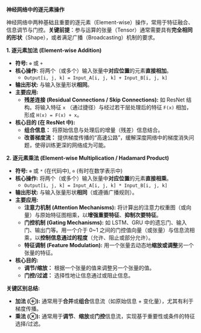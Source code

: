 **神经网络中的逐元素操作**

神经网络中两种基础且重要的逐元素（Element-wise）操作，常用于特征融合、信息调节与门控。**关键前提**：参与运算的张量（Tensor）通常需要具有**完全相同的形状**（Shape），或者满足广播（Broadcasting）机制的要求。

**1. 逐元素加法 (Element-wise Addition)**

*   **符号:** `⊕` 或 `+`
*   **核心操作:** 将两个（或多个）输入张量中**对应位置**的元素**直接相加**。
    *   `Output[i, j, k] = Input_A[i, j, k] + Input_B[i, j, k]`
*   **输出形状:** 与输入张量形状**相同**。
*   **主要应用:**
    *   **残差连接 (Residual Connections / Skip Connections):** 如 ResNet 结构。将输入特征 `x` （通过捷径）与经过若干层处理后的特征 `F(x)` 相加，形成 `H(x) = F(x) + x`。
*   **核心目的 (在 ResNet 中):**
    *   **组合信息：** 将原始信息与处理后的增量（残差）信息结合。
    *   **改善梯度流：** 提供梯度传播的“高速公路”，缓解深度网络中的梯度消失问题，使得训练更深的网络成为可能。

**2. 逐元素乘法 (Element-wise Multiplication / Hadamard Product)**

*   **符号:** `⊗` 或 `*` (在代码中), `⊙` (有时在数学表示中)
*   **核心操作:** 将两个（或多个）输入张量中**对应位置**的元素**直接相乘**。
    *   `Output[i, j, k] = Input_A[i, j, k] * Input_B[i, j, k]`
*   **输出形状:** 与输入张量形状**相同**（或遵循广播规则）。
*   **主要应用:**
    *   **注意力机制 (Attention Mechanisms):** 将计算出的注意力权重图（或向量）与原始特征图相乘，以**增强重要特征**、**抑制次要特征**。
    *   **门控机制 (Gating Mechanisms):** 如 LSTM、GRU 中的遗忘门、输入门、输出门等。用一个介于 0~1 之间的门控值向量（或张量）与信息流相乘，以**控制信息通过的程度**（允许、阻止或部分允许）。
    *   **特征调制 (Feature Modulation):** 用一个张量去动态地**缩放或调整**另一个张量的特征。
*   **核心目的:**
    *   **调节/缩放：** 根据一个张量的值来调整另一个张量的值。
    *   **门控/过滤：** 选择性地让信息通过或阻止信息。

**关键区别总结:**

*   **加法 (⊕):** 通常用于**合并**或**组合**信息流（如原始信息 + 变化量），尤其有利于梯度传播。
*   **乘法 (⊗):** 通常用于**调节**、**缩放**或**门控**信息流，实现基于重要性或条件的特征选择/过滤。
